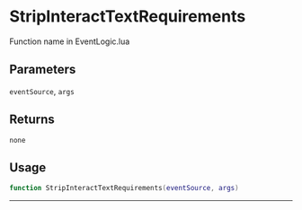 # StripInteractTextRequirements
Function name in EventLogic.lua
## Parameters
`eventSource`, `args`
## Returns
`none`
## Usage
```lua
function StripInteractTextRequirements(eventSource, args)
```
---
